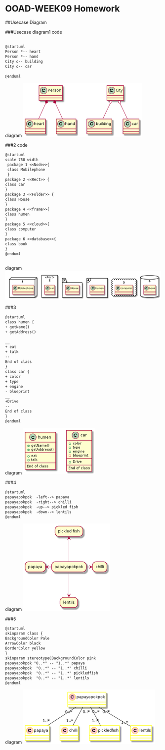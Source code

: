 # OOAD-WEEK09 Homework
##Usecase Diagram

###Usecase diagram1
code
```

@startuml
Person *-- heart
Person *-- hand
City o-- building
City o-- car

@enduml
```
diagram
<img src = "https://github.com/primmyybaa/OOAD-WEEK09/blob/master/Homework/class6.png?raw=true">

###2
code
```
@startuml
scale 750 width
 package 1 <<Node>>{ 
 class Mobilephone 
 }
package 2 <<Rect>> {
class car
}
package 3 <<Folder>> {
class House
}
package 4 <<frame>>{
class humen
}
package 5 <<cloud>>{
class computer
}
package 6 <<database>>{
class book 
}
@enduml


```
diagram
<img src ="https://github.com/primmyybaa/OOAD-WEEK09/blob/master/Homework/class7.png?raw=true">

###3
 ```
 @startuml
class humen {
+ getName()
+ getAddress()

__
+ eat 
+ talk
--
End of class
}
class car {
+ color
+ type 
+ engine
- blueprint
__
+Drive
--
End of class
}
@enduml

```
diagram
<img src ="https://github.com/primmyybaa/OOAD-WEEK09/blob/master/Homework/class8.png?raw=true">

###4
```
@startuml
papayapokpok  -left--> papaya 
papayapokpok  -right--> chilli 
papayapokpok  -up--> pickled fish
papayapokpok  -down--> lentils
@enduml

```
diagram
<img src ="https://github.com/primmyybaa/OOAD-WEEK09/blob/master/Homework/class9.png?raw=true">

###5
```
@startuml
skinparam class {
BackgroundColor Pale
ArrowColor black
BorderColor yellow
}
skinparam stereotypeCBackgroundColor pink
papayapokpok "0..*" -- "1..*" papaya
papayapokpok  "0..*" -- "1..*" chilli 
papayapokpok  "0..*" -- "1..*" pickledfish
papayapokpok  "0..*" -- "1..*" lentils
@enduml
```
diagram
<img src ="https://github.com/primmyybaa/OOAD-WEEK09/blob/master/Homework/class10.png?raw=true">

